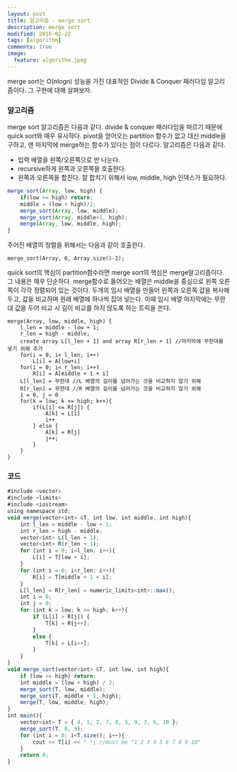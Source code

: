 ```yaml
---
layout: post
title: 알고리즘 - merge sort
description: merge sort
modified: 2016-02-22
tags: [algorithm]
comments: true
image:
  feature: algorithm.jpeg
---
```


merge sort는 O(nlogn) 성능을 가진 대표적인 Divide & Conquer 패러다임 알고리즘이다. 그 구현에 대해 살펴보자. 

### 알고리즘

merge sort 알고리즘은 다음과 같다. divide & conquer 패러다임을 따르기 때문에 quick sort와 매우 유사하다. pivot을 얻어오는 partition 함수가 없고 대신 middle을 구하고, 맨 마지막에 merge하는 함수가 있다는 점이 다르다.  알고리즘은 다음과 같다. 

- 입력 배열을 왼쪽/오른쪽으로 반 나눈다. 
- recursive하게 왼쪽과 오른쪽을 호출한다. 
- 왼쪽과 오른쪽을 합친다. 잘 합치기 위해서 low, middle, high 인덱스가 필요하다. 

```javascript
merge_sort(Array, low, high) {
	if(low >= high) return;
	middle = (low + high)/2;
	merge_sort(Array, low, middle);
	merge_sort(Array, middle+1, high);
	merge(Array, low, middle, high);
}
```

주어진 배열의 정렬을 위해서는 다음과 같이 호출한다. 

```
merge_sort(Array, 0, Array.size()-1);
```

quick sort의 핵심이 partition함수라면 merge sort의 핵심은 merge알고리즘이다. 그 내용은 매우 단순하다. merge함수로 들어오는 배열은 middle을 중심으로 왼쪽 오른쪽이 각각 정렬되어 있는 것이다. 두개의 임시 배열을 만들어 왼쪽과 오른쪽 값을 복사해두고, 값을 비교하며 원래 배열에 하나씩 집어 넣는다. 이때 임시 배열 마지막에는 무한대 값을 두어 비교 시 길이 비교를 하지 않도록 하는 트릭을 쓴다. 

```
merge(Array, low, middle, high) {
	l_len = middle - low + 1; 
	r_len = high - middle;
	create array L[l_len + 1] and array R[r_len + 1] //마지막에 무한대를 넣기 위해 추가
	for(i = 0; i< l_len; i++) 
		L[i] = A[low+i]
	for(i = 0; i< r_len; i++)
		R[i] = A[middle + 1 + i]
	L[l_len] = 무한대 //L 배열의 길이를 넘어가는 것을 비교하지 않기 위해 
	R[r_len] = 무한대 //R 배열의 길이를 넘어가는 것을 비교하지 않기 위해 
	i = 0, j = 0
	for(k = low; k <= high; k++){
		if(L[i] <= R[j]) {
			A[k] = L[i]
			i++
		} else {
			A[k] = R[j]
			j++;
		}
	} 
}
```

### 코드 

```javascript
#include <vector>
#include <limits>
#include <iostream>
using namespace std;
void merge(vector<int> &T, int low, int middle, int high){
	int l_len = middle - low + 1;
	int r_len = high - middle;
	vector<int> L(l_len + 1);
	vector<int> R(r_len + 1);
	for (int i = 0; i<l_len; i++){
		L[i] = T[low + i];
	}
	for (int i = 0; i<r_len; i++){
		R[i] = T[middle + 1 + i];
	}
	L[l_len] = R[r_len] = numeric_limits<int>::max();
	int i = 0;
	int j = 0;
	for (int k = low; k <= high; k++){
		if (L[i] > R[j]) {
			T[k] = R[j++];
		}
		else {
			T[k] = L[i++];
		}
	}
}
void merge_sort(vector<int> &T, int low, int high){
	if (low >= high) return;
	int middle = (low + high) / 2;
	merge_sort(T, low, middle);
	merge_sort(T, middle + 1, high);
	merge(T, low, middle, high);
}
int main(){
	vector<int> T = { 4, 1, 2, 7, 8, 5, 9, 3, 6, 10 };
	merge_sort(T, 0, 9);
	for (int i = 0; i<T.size(); i++){
		cout << T[i] << " "; //must be "1 2 3 4 5 6 7 8 9 10"
	}
	return 0;
}
```
